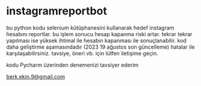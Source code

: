 # instagramreportbot
bu python kodu selenium kütüphanesini kullanarak hedef instagram hesabını reportlar. bu işlem sonucu hesap kapanma riski artar. tekrar tekrar yapılması ise yüksek ihtimal ile hesabın kapanması ile sonuçlanabilir. kod daha geliştirme aşamasındadır (2023 19 ağustos son güncelleme) hatalar ile karşılaşabilirsiniz. tavsiye, öneri vb. için lütfen iletişime geçin.

kodu Pycharm üzerinden denemenizi tavsiyer ederim

berk.ekin.9@gmail.com
